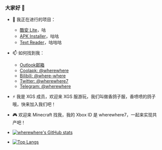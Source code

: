 ### 大家好 👋

- 🔭 我正在进行的项目：
  - [酷安 Lite](https://github.com/Coolapk-UWP/Coolapk-Lite)，咕
  - [APK Installer](https://github.com/Paving-Base/APK-Installer)，咕咕
  - [Text Reader](https://github.com/wherewhere/Text-Reader)，咕咕咕

- 📫 如何找到我：
  - [Outlook邮箱](mailto:qq2518766683@outlook.com)
  - [Coolapk: @wherewhere](https://www.coolapk.com/536381)
  - [Bilibili: @where-where](https://space.bilibili.com/266112738/)
  - [Twitter: @wherewhere7](https://twitter.com/wherewhere7)
  - [Telegram: @wherewhere](https://t.me/wherewhere)
  
- ⚡ 我是 XGS 成员，欢迎来 XGS 服游玩，我们叫做香鸽子服，香喷喷的鸽子哦，快来加入我们吧！

- 🎮 欢迎来 Minecraft 找我，我的 Xbox ID 是 wherewhere7，一起来实现共产吧！

- [![wherewhere's GitHub stats](https://github-readme-stats.vercel.app/api?username=wherewhere&theme=nord&show_icons=true&count_private=true&locale=cn)](https://github.com/wherewhere)

- [![Top Langs](https://github-readme-stats.vercel.app/api/top-langs/?username=wherewhere&layout=compact&theme=nord&show_icons=true&count_private=true&locale=cn)](https://github.com/wherewhere)

<!--
**wherewhere/wherewhere** is a ✨ _special_ ✨ repository because its `README.md` (this file) appears on your GitHub profile.

Here are some ideas to get you started:

- 🔭 I’m currently working on ...
- 🌱 I’m currently learning ...
- 👯 I’m looking to collaborate on ...
- 🤔 I’m looking for help with ...
- 💬 Ask me about ...
- 📫 How to reach me: ...
- 😄 Pronouns: ...
- ⚡ Fun fact: ...
-->
